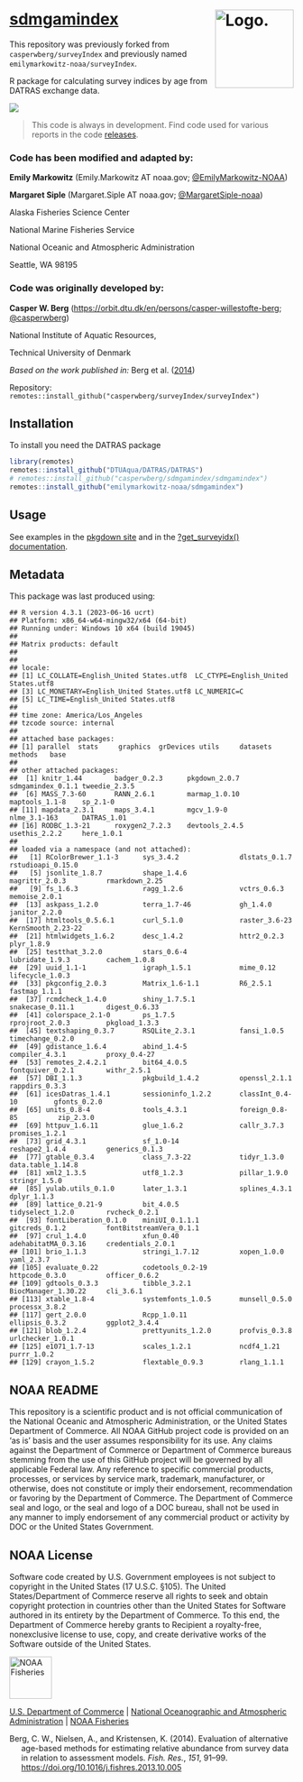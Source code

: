 <!-- README.md is generated from README.Rmd. Please edit that file -->

# [sdmgamindex](link_repo) <img src="https://avatars.githubusercontent.com/u/91760178?s=96&amp;v=4" alt="Logo." align="right" width="139" height="139"/>

This repository was previously forked from `casperwberg/surveyIndex` and
previously named `emilymarkowitz-noaa/surveyIndex`.

R package for calculating survey indices by age from DATRAS exchange
data.

[![](https://img.shields.io/github/last-commit/EmilyMarkowitz-NOAA/sdmgamindex.svg)](https://github.com/EmilyMarkowitz-NOAA/sdmgamindex/commits/main)

> This code is always in development. Find code used for various reports
> in the code
> [releases](https://github.com/EmilyMarkowitz-NOAA/sdmgamindex//releases).

### Code has been modified and adapted by:

**Emily Markowitz** (Emily.Markowitz AT noaa.gov;
[@EmilyMarkowitz-NOAA](https://github.com/EmilyMarkowitz-NOAA))

**Margaret Siple** (Margaret.Siple AT noaa.gov;
[@MargaretSiple-noaa](https://github.com/MargaretSiple-noaa))

Alaska Fisheries Science Center

National Marine Fisheries Service

National Oceanic and Atmospheric Administration

Seattle, WA 98195

### Code was originally developed by:

**Casper W. Berg**
(<https://orbit.dtu.dk/en/persons/casper-willestofte-berg>;
[@casperwberg](https://github.com/casperwberg))

National Institute of Aquatic Resources,

Technical University of Denmark

*Based on the work published in:* Berg et al. ([2014](#ref-Berg2014))

Repository:
`remotes::install_github("casperwberg/surveyIndex/surveyIndex")`

## Installation

To install you need the DATRAS package

``` r
library(remotes)
remotes::install_github("DTUAqua/DATRAS/DATRAS")
# remotes::install_github("casperwberg/sdmgamindex/sdmgamindex")
remotes::install_github("emilymarkowitz-noaa/sdmgamindex")
```

## Usage

See examples in the [pkgdown
site](https://EmilyMarkowitz-NOAA.github.io/sdmgamindex/) and in the
[?get_surveyidx()
documentation](https://emilymarkowitz-noaa.github.io/sdmgamindex/reference/get_surveyidx.html).

## Metadata

This package was last produced using:

    ## R version 4.3.1 (2023-06-16 ucrt)
    ## Platform: x86_64-w64-mingw32/x64 (64-bit)
    ## Running under: Windows 10 x64 (build 19045)
    ## 
    ## Matrix products: default
    ## 
    ## 
    ## locale:
    ## [1] LC_COLLATE=English_United States.utf8  LC_CTYPE=English_United States.utf8   
    ## [3] LC_MONETARY=English_United States.utf8 LC_NUMERIC=C                          
    ## [5] LC_TIME=English_United States.utf8    
    ## 
    ## time zone: America/Los_Angeles
    ## tzcode source: internal
    ## 
    ## attached base packages:
    ## [1] parallel  stats     graphics  grDevices utils     datasets  methods   base     
    ## 
    ## other attached packages:
    ##  [1] knitr_1.44        badger_0.2.3      pkgdown_2.0.7     sdmgamindex_0.1.1 tweedie_2.3.5    
    ##  [6] MASS_7.3-60       RANN_2.6.1        marmap_1.0.10     maptools_1.1-8    sp_2.1-0         
    ## [11] mapdata_2.3.1     maps_3.4.1        mgcv_1.9-0        nlme_3.1-163      DATRAS_1.01      
    ## [16] RODBC_1.3-21      roxygen2_7.2.3    devtools_2.4.5    usethis_2.2.2     here_1.0.1       
    ## 
    ## loaded via a namespace (and not attached):
    ##   [1] RColorBrewer_1.1-3      sys_3.4.2               dlstats_0.1.7           rstudioapi_0.15.0      
    ##   [5] jsonlite_1.8.7          shape_1.4.6             magrittr_2.0.3          rmarkdown_2.25         
    ##   [9] fs_1.6.3                ragg_1.2.6              vctrs_0.6.3             memoise_2.0.1          
    ##  [13] askpass_1.2.0           terra_1.7-46            gh_1.4.0                janitor_2.2.0          
    ##  [17] htmltools_0.5.6.1       curl_5.1.0              raster_3.6-23           KernSmooth_2.23-22     
    ##  [21] htmlwidgets_1.6.2       desc_1.4.2              httr2_0.2.3             plyr_1.8.9             
    ##  [25] testthat_3.2.0          stars_0.6-4             lubridate_1.9.3         cachem_1.0.8           
    ##  [29] uuid_1.1-1              igraph_1.5.1            mime_0.12               lifecycle_1.0.3        
    ##  [33] pkgconfig_2.0.3         Matrix_1.6-1.1          R6_2.5.1                fastmap_1.1.1          
    ##  [37] rcmdcheck_1.4.0         shiny_1.7.5.1           snakecase_0.11.1        digest_0.6.33          
    ##  [41] colorspace_2.1-0        ps_1.7.5                rprojroot_2.0.3         pkgload_1.3.3          
    ##  [45] textshaping_0.3.7       RSQLite_2.3.1           fansi_1.0.5             timechange_0.2.0       
    ##  [49] gdistance_1.6.4         abind_1.4-5             compiler_4.3.1          proxy_0.4-27           
    ##  [53] remotes_2.4.2.1         bit64_4.0.5             fontquiver_0.2.1        withr_2.5.1            
    ##  [57] DBI_1.1.3               pkgbuild_1.4.2          openssl_2.1.1           rappdirs_0.3.3         
    ##  [61] icesDatras_1.4.1        sessioninfo_1.2.2       classInt_0.4-10         gfonts_0.2.0           
    ##  [65] units_0.8-4             tools_4.3.1             foreign_0.8-85          zip_2.3.0              
    ##  [69] httpuv_1.6.11           glue_1.6.2              callr_3.7.3             promises_1.2.1         
    ##  [73] grid_4.3.1              sf_1.0-14               reshape2_1.4.4          generics_0.1.3         
    ##  [77] gtable_0.3.4            class_7.3-22            tidyr_1.3.0             data.table_1.14.8      
    ##  [81] xml2_1.3.5              utf8_1.2.3              pillar_1.9.0            stringr_1.5.0          
    ##  [85] yulab.utils_0.1.0       later_1.3.1             splines_4.3.1           dplyr_1.1.3            
    ##  [89] lattice_0.21-9          bit_4.0.5               tidyselect_1.2.0        rvcheck_0.2.1          
    ##  [93] fontLiberation_0.1.0    miniUI_0.1.1.1          gitcreds_0.1.2          fontBitstreamVera_0.1.1
    ##  [97] crul_1.4.0              xfun_0.40               adehabitatMA_0.3.16     credentials_2.0.1      
    ## [101] brio_1.1.3              stringi_1.7.12          xopen_1.0.0             yaml_2.3.7             
    ## [105] evaluate_0.22           codetools_0.2-19        httpcode_0.3.0          officer_0.6.2          
    ## [109] gdtools_0.3.3           tibble_3.2.1            BiocManager_1.30.22     cli_3.6.1              
    ## [113] xtable_1.8-4            systemfonts_1.0.5       munsell_0.5.0           processx_3.8.2         
    ## [117] gert_2.0.0              Rcpp_1.0.11             ellipsis_0.3.2          ggplot2_3.4.4          
    ## [121] blob_1.2.4              prettyunits_1.2.0       profvis_0.3.8           urlchecker_1.0.1       
    ## [125] e1071_1.7-13            scales_1.2.1            ncdf4_1.21              purrr_1.0.2            
    ## [129] crayon_1.5.2            flextable_0.9.3         rlang_1.1.1

## NOAA README

This repository is a scientific product and is not official
communication of the National Oceanic and Atmospheric Administration, or
the United States Department of Commerce. All NOAA GitHub project code
is provided on an ‘as is’ basis and the user assumes responsibility for
its use. Any claims against the Department of Commerce or Department of
Commerce bureaus stemming from the use of this GitHub project will be
governed by all applicable Federal law. Any reference to specific
commercial products, processes, or services by service mark, trademark,
manufacturer, or otherwise, does not constitute or imply their
endorsement, recommendation or favoring by the Department of Commerce.
The Department of Commerce seal and logo, or the seal and logo of a DOC
bureau, shall not be used in any manner to imply endorsement of any
commercial product or activity by DOC or the United States Government.

## NOAA License

Software code created by U.S. Government employees is not subject to
copyright in the United States (17 U.S.C. §105). The United
States/Department of Commerce reserve all rights to seek and obtain
copyright protection in countries other than the United States for
Software authored in its entirety by the Department of Commerce. To this
end, the Department of Commerce hereby grants to Recipient a
royalty-free, nonexclusive license to use, copy, and create derivative
works of the Software outside of the United States.

<img src="https://raw.githubusercontent.com/nmfs-general-modeling-tools/nmfspalette/main/man/figures/noaa-fisheries-rgb-2line-horizontal-small.png" alt="NOAA Fisheries" height="75"/>

[U.S. Department of Commerce](https://www.commerce.gov/) \| [National
Oceanographic and Atmospheric Administration](https://www.noaa.gov) \|
[NOAA Fisheries](https://www.fisheries.noaa.gov/)

<div id="refs" class="references csl-bib-body hanging-indent"
line-spacing="2">

<div id="ref-Berg2014" class="csl-entry">

Berg, C. W., Nielsen, A., and Kristensen, K. (2014). Evaluation of
alternative age-based methods for estimating relative abundance from
survey data in relation to assessment models. *Fish. Res.*, *151*,
91–99. <https://doi.org/10.1016/j.fishres.2013.10.005>

</div>

</div>
